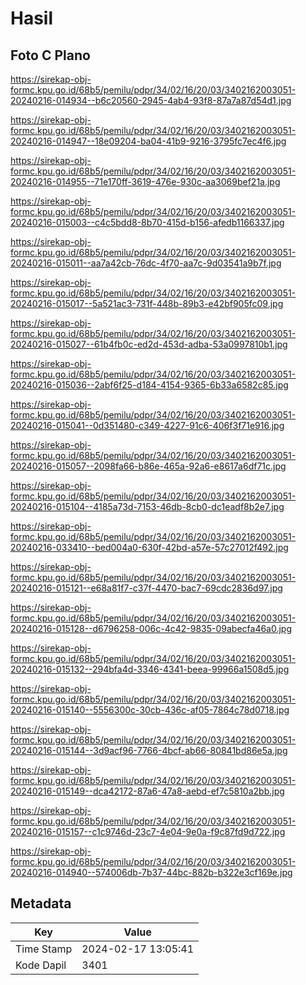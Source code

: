# Hasil

## Foto C Plano

https://sirekap-obj-formc.kpu.go.id/68b5/pemilu/pdpr/34/02/16/20/03/3402162003051-20240216-014934--b6c20560-2945-4ab4-93f8-87a7a87d54d1.jpg

https://sirekap-obj-formc.kpu.go.id/68b5/pemilu/pdpr/34/02/16/20/03/3402162003051-20240216-014947--18e09204-ba04-41b9-9216-3795fc7ec4f6.jpg

https://sirekap-obj-formc.kpu.go.id/68b5/pemilu/pdpr/34/02/16/20/03/3402162003051-20240216-014955--71e170ff-3619-476e-930c-aa3069bef21a.jpg

https://sirekap-obj-formc.kpu.go.id/68b5/pemilu/pdpr/34/02/16/20/03/3402162003051-20240216-015003--c4c5bdd8-8b70-415d-b156-afedb1166337.jpg

https://sirekap-obj-formc.kpu.go.id/68b5/pemilu/pdpr/34/02/16/20/03/3402162003051-20240216-015011--aa7a42cb-76dc-4f70-aa7c-9d03541a9b7f.jpg

https://sirekap-obj-formc.kpu.go.id/68b5/pemilu/pdpr/34/02/16/20/03/3402162003051-20240216-015017--5a521ac3-731f-448b-89b3-e42bf905fc09.jpg

https://sirekap-obj-formc.kpu.go.id/68b5/pemilu/pdpr/34/02/16/20/03/3402162003051-20240216-015027--61b4fb0c-ed2d-453d-adba-53a0997810b1.jpg

https://sirekap-obj-formc.kpu.go.id/68b5/pemilu/pdpr/34/02/16/20/03/3402162003051-20240216-015036--2abf6f25-d184-4154-9365-6b33a6582c85.jpg

https://sirekap-obj-formc.kpu.go.id/68b5/pemilu/pdpr/34/02/16/20/03/3402162003051-20240216-015041--0d351480-c349-4227-91c6-406f3f71e916.jpg

https://sirekap-obj-formc.kpu.go.id/68b5/pemilu/pdpr/34/02/16/20/03/3402162003051-20240216-015057--2098fa66-b86e-465a-92a6-e8617a6df71c.jpg

https://sirekap-obj-formc.kpu.go.id/68b5/pemilu/pdpr/34/02/16/20/03/3402162003051-20240216-015104--4185a73d-7153-46db-8cb0-dc1eadf8b2e7.jpg

https://sirekap-obj-formc.kpu.go.id/68b5/pemilu/pdpr/34/02/16/20/03/3402162003051-20240216-033410--bed004a0-630f-42bd-a57e-57c27012f492.jpg

https://sirekap-obj-formc.kpu.go.id/68b5/pemilu/pdpr/34/02/16/20/03/3402162003051-20240216-015121--e68a81f7-c37f-4470-bac7-69cdc2836d97.jpg

https://sirekap-obj-formc.kpu.go.id/68b5/pemilu/pdpr/34/02/16/20/03/3402162003051-20240216-015128--d6796258-006c-4c42-9835-09abecfa46a0.jpg

https://sirekap-obj-formc.kpu.go.id/68b5/pemilu/pdpr/34/02/16/20/03/3402162003051-20240216-015132--294bfa4d-3346-4341-beea-99966a1508d5.jpg

https://sirekap-obj-formc.kpu.go.id/68b5/pemilu/pdpr/34/02/16/20/03/3402162003051-20240216-015140--5556300c-30cb-436c-af05-7864c78d0718.jpg

https://sirekap-obj-formc.kpu.go.id/68b5/pemilu/pdpr/34/02/16/20/03/3402162003051-20240216-015144--3d9acf96-7766-4bcf-ab66-80841bd86e5a.jpg

https://sirekap-obj-formc.kpu.go.id/68b5/pemilu/pdpr/34/02/16/20/03/3402162003051-20240216-015149--dca42172-87a6-47a8-aebd-ef7c5810a2bb.jpg

https://sirekap-obj-formc.kpu.go.id/68b5/pemilu/pdpr/34/02/16/20/03/3402162003051-20240216-015157--c1c9746d-23c7-4e04-9e0a-f9c87fd9d722.jpg

https://sirekap-obj-formc.kpu.go.id/68b5/pemilu/pdpr/34/02/16/20/03/3402162003051-20240216-014940--574006db-7b37-44bc-882b-b322e3cf169e.jpg


## Metadata

| Key        | Value               |
| ---------- | ------------------- |
| Time Stamp | 2024-02-17 13:05:41 |
| Kode Dapil | 3401                |



